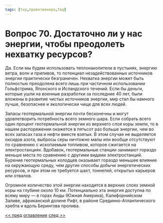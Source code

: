 ```yaml
---
tags: [tvp,проектвенера,faq]
---
```

# Вопрос 70. Достаточно ли у нас энергии, чтобы преодолеть нехватку ресурсов?

Да. Если мы будем использовать теплонакопители в пустынях, энергию ветра, волн и приливов, то потенциал незадействованных источников энергии практически безграничен. Нехватка энергии может быть полностью преодолена всего лишь при частичном использовании Гольфстрима, Японского и Исландского течений. Если бы деньги, которые ушли на военные разработки за последние 40 лет, были вложены в развитие чистых источников энергии, мир стал бы намного лучше, безопаснее и экологически чище для всех людей.

Запасы геотермальной энергии почти бесконечны и могут удовлетворить потребность всего земного шара. Если собрать всего один процент геотермальной энергии из верхнего слоя коры земли, то в нашем распоряжении окажется в пятьсот раз больше энергии, чем во всех запасах газа и нефти вместе взятых. В этом случае не выделяется оксидов азота, выбросы серы ничтожно малы или вообще отсутствуют по сравнению с ископаемым топливом, которое сжигается на электростанциях. Вдобавок, геотермальные станции занимают гораздо меньше места по сравнению с другими видами электростанций. Бурение геотермальных колодцев оказывает гораздо меньшее влияние на окружающую среду, чем другие способы добычи энергетических ресурсов, и при этом не требуется шахт, тоннелей, открытых карьеров или отвалов.

Огромное количество этой энергии находится в верхних слоях земной коры на глубине около 10 км. Потенциально эта энергия доступна по всему миру — в горах Анды (Южная Америка), Калифорнийском Заливе, африканской долине Рифт, в районе Срединно-Атлантического хребта и вдоль Берингова пролива.

[<< пред](Вопрос%2069.%20Какая%20защита%20предусмотрена%20в%20предлагаемом%20Вами%20обществе%20против%20злоупотребления%20властью.md) [оглавление](FAQ%20%D0%BF%D0%BE%20%D0%BF%D1%80%D0%BE%D0%B5%D0%BA%D1%82%D1%83%20%C2%AB%D0%92%D0%B5%D0%BD%D0%B5%D1%80%D0%B0%C2%BB.md) [след >>](Вопрос%2071.%20Когда%20всё%20будет%20доступно%20бесплатно,%20не%20пропадет%20ли%20стимул.md)

